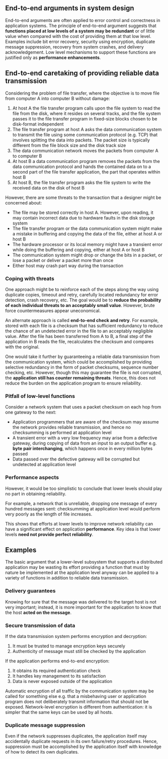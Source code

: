 ## End-to-end arguments in system design

End-to-end arguments are often applied to error control and correctness in application systems. The principle of end-to-end argument suggests that **functions placed at low levels of a system may be redundant** or of little value when compared with the cost of providing them at that low level. Examples include bit error recovery, security using encryption, duplicate message suppression, recovery from system crashes, and delivery acknowledgement. Low level mechanisms to support these functions are justified only as **performance enhancements**.

## End-to-end caretaking of providing reliable data transmission

Considering the problem of file transfer, where the objective is to move file from computer A into computer B without damage:

1. At host A the file transfer program calls upon the file system to read the file from the disk, where it resides on several tracks, and the file system passes it to the file transfer program in fixed-size blocks chosen to be disk-format independent
2. The file transfer program at host A asks the data communication system to transmit the file using some communication protocol (e.g. TCP) that involves splitting the data into packets. The packet size is typically different from the file block size and the disk track size
3. The data communication network moves the packets from computer A to computer B
4. At host B a data communication program removes the packets from the data communication protocol and hands the contained data on to a second part of the file transfer application, the part that operates within host B
5. At host B, the file transfer program asks the file system to write the received data on the disk of host B

However, there are some threats to the transaction that a designer might be concerned about:

- The file may be stored correctly in host A. However, upon reading, it may contain incorrect data due to hardware faults in the disk storage system
- The file transfer program or the data communication system might make a mistake in buffering and copying the data of the file, either at host A or host B
- The hardware processor or its local memory might have a transient error while doing the buffering and copying, either at host A or host B
- The communication system might drop or change the bits in a packet, or lose a packet or deliver a packet more than once
- Either host may crash part way during the transaction

### Coping with threats

One approach might be to reinforce each of the steps along the way using duplicate copies, timeout and retry, carefully located redundancy for error detection, crash recovery, etc. The goal would be to **reduce the probability of each individual threats to an acceptably small value**. However, brute force countermeasures appear uneconomical.

An alternate approach is called **end-to-end check and retry**. For example, stored with each file is a checksum that has sufficient redundancy to reduce the chance of an undetected error in the file to an acceptably negligible value. After the file has been transferred from A to B, a final step of the application in B reads the file, recalculates the checksum and compares with the original.

One would take it further by guaranteeing a reliable data transmission from the communication system, which could be accomplished by providing selective redundancy in the form of packet checksums, sequence number checking, etc. However, though this may guarantee the file is not corrupted, the **application still has counter remaining threats**. Hence, this does not reduce the burden on the application program to ensure reliability.

### Pitfall of low-level functions

Consider a network system that uses a packet checksum on each hop from one gateway to the next:

- Application programmers that are aware of the checksum may assume the network provides reliable transmission, and hence no checksumming is performed at application level
- A transient error with a very low frequency may arise from a defective gateway, during copying of data from an input to an output buffer e.g. **byte pair interchanging**, which happens once in every million bytes passed
- Data passed over the defective gateway will be corrupted but undetected at application level

### Performance aspects

However, it would be too simplistic to conclude that lower levels should play no part in obtaining reliability.

For example, a network that is unreliable, dropping one message of every hundred messages sent: checksumming at application level would perform very poorly as the length of file increases.

This shows that efforts at lower levels to improve network reliability can have a significant effect on application **performance**. Key idea is that lower levels **need not provide perfect reliability**.

## Examples

The basic argument that a lower-level subsystem that supports a distributed application may be wasting its effort providing a function that must by nature be implemented at the application level anyway can be applied to a variety of functions in addition to reliable data transmission.

### Delivery guarantees

Knowing for sure that the message was delivered to the target host is not very important; instead, it is more important for the application to know that the host **acted on the message**.

### Secure transmission of data

If the data transmission system performs encryption and decryption:

1. It must be trusted to manage encryption keys securely
2. Authenticity of message must still be checked by the application

If the application performs end-to-end encryption:

1. It obtains its required authentication check
2. It handles key management to its satisfaction
3. Data is never exposed outside of the application

Automatic encryption of all traffic by the communication system may be called for something else e.g. that a misbehaving user or application program does not deliberately transmit information that should not be exposed. Network-level encryption is different from authentication: it is simpler that the same keys can be used by all hosts.

### Duplicate message suppression

Even if the network suppresses duplicates, the application itself may accidentally duplicate requests in its own failure/retry procedures. Hence, suppression must be accomplished by the application itself with knowledge of how to detect its own duplicates.

